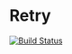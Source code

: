 # Retry

[![Build Status](https://travis-ci.org/serhuz/Retry.svg?branch=master)](https://travis-ci.org/serhuz/Retry)
